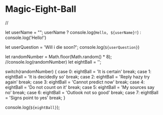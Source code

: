 # Magic-Eight-Ball

//

let userName = "";
userName ? console.log(`Hello, ${userName}!`) : console.log('Hello!')

let userQuestion = 'Will i die soon?';
console.log(`${userQuestion}`)

let randomNumber = Math.floor(Math.random() * 8);
//console.log(randomNumber)
let eightBall = '';

switch(randomNumber) {
case 0:
  eightBall = 'It is certain'
  break;
case 1:
  eightBall = 'It is decidedly so'
  break;
case 2:
  eightBall = 'Reply hazy try again'
  break;
case 3:
  eightBall = 'Cannot predict now'
  break;
case 4:
  eightBall = 'Do not count on it'
  break;
case 5:
  eightBall = 'My sources say no'
  break;
case 6:
  eightBall = 'Outlook not so good'
  break;
case 7:
  eightBall = 'Signs point to yes'
  break;
}

console.log(`${eightBall}`);
